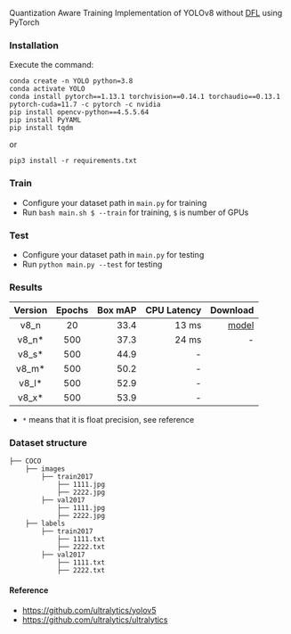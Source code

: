 Quantization Aware Training Implementation of YOLOv8 without [DFL](https://ieeexplore.ieee.org/document/9792391) using PyTorch

### Installation

Execute the command:

```
conda create -n YOLO python=3.8
conda activate YOLO
conda install pytorch==1.13.1 torchvision==0.14.1 torchaudio==0.13.1 pytorch-cuda=11.7 -c pytorch -c nvidia
pip install opencv-python==4.5.5.64
pip install PyYAML
pip install tqdm
```

or 

```
pip3 install -r requirements.txt
```

### Train

* Configure your dataset path in `main.py` for training
* Run `bash main.sh $ --train` for training, `$` is number of GPUs

### Test

* Configure your dataset path in `main.py` for testing
* Run `python main.py --test` for testing

### Results

| Version | Epochs | Box mAP | CPU Latency |                   Download |
|:-------:|:------:|--------:|------------:|---------------------------:|
|  v8_n   |   20   |    33.4 |       13 ms | [model](./weights/best.ts) |
|  v8_n*  |  500   |    37.3 |       24 ms |                          - |
|  v8_s*  |  500   |    44.9 |           - |
|  v8_m*  |  500   |    50.2 |           - |
|  v8_l*  |  500   |    52.9 |           - |
|  v8_x*  |  500   |    53.9 |           - |

* `*` means that it is float precision, see reference

### Dataset structure

    ├── COCO 
        ├── images
            ├── train2017
                ├── 1111.jpg
                ├── 2222.jpg
            ├── val2017
                ├── 1111.jpg
                ├── 2222.jpg
        ├── labels
            ├── train2017
                ├── 1111.txt
                ├── 2222.txt
            ├── val2017
                ├── 1111.txt
                ├── 2222.txt

#### Reference

* https://github.com/ultralytics/yolov5
* https://github.com/ultralytics/ultralytics
